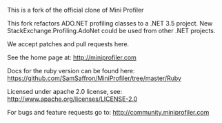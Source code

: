 This is a fork of the official clone of Mini Profiler

This fork refactors ADO.NET profiling classes to a .NET 3.5 project. New StackExchange.Profiling.AdoNet could be used from other .NET projects.

We accept patches and pull requests here. 

See the home page at: http://miniprofiler.com

Docs for the ruby version can be found here: https://github.com/SamSaffron/MiniProfiler/tree/master/Ruby

Licensed under apache 2.0 license, see: http://www.apache.org/licenses/LICENSE-2.0

For bugs and feature requests go to: http://community.miniprofiler.com
